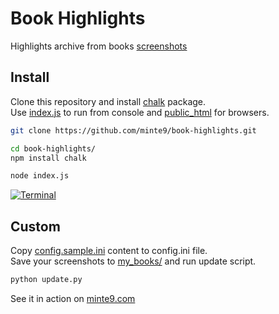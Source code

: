 # Book Highlights

Highlights archive from books [screenshots](https://github.com/minte9/book-highlights/tree/main/files_archive/my_books/book1/author1)

## Install

Clone this repository and install [chalk](https://github.com/chalk/chalk) package.  
Use [index.js](https://github.com/minte9/book-highlights/tree/main/index.js) to run from console and [public_html](https://github.com/minte9/book-highlights/tree/main/public_html) for browsers.

~~~sh
git clone https://github.com/minte9/book-highlights.git

cd book-highlights/
npm install chalk 

node index.js
~~~

[![Terminal](https://www.minte9.com/lib/images/github/book-highlights/highlight_02.png)](https://www.minte9.com)

## Custom

Copy [config.sample.ini](https://github.com/minte9/book-highlights/tree/main/config/config.sample.ini) content to config.ini file.  
Save your screenshots to [my_books/](https://github.com/minte9/book-highlights/tree/main/files_archive/my_books) and run update script.  

~~~sh
python update.py
~~~

See it in action on [minte9.com](https://www.minte9.com)
